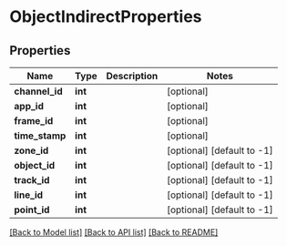 # ObjectIndirectProperties

## Properties
Name | Type | Description | Notes
------------ | ------------- | ------------- | -------------
**channel_id** | **int** |  | [optional] 
**app_id** | **int** |  | [optional] 
**frame_id** | **int** |  | [optional] 
**time_stamp** | **int** |  | [optional] 
**zone_id** | **int** |  | [optional] [default to -1]
**object_id** | **int** |  | [optional] [default to -1]
**track_id** | **int** |  | [optional] [default to -1]
**line_id** | **int** |  | [optional] [default to -1]
**point_id** | **int** |  | [optional] [default to -1]

[[Back to Model list]](../README.md#documentation-for-models) [[Back to API list]](../README.md#documentation-for-api-endpoints) [[Back to README]](../README.md)


